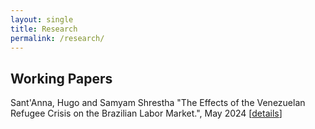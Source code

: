 ```yaml
---
layout: single
title: Research
permalink: /research/
---
```


## Working Papers

Sant'Anna, Hugo and Samyam Shrestha
"The Effects of the Venezuelan Refugee Crisis on the Brazilian Labor Market.", May 2024 [[details](/workingpapers/vzcrisis.md)]
